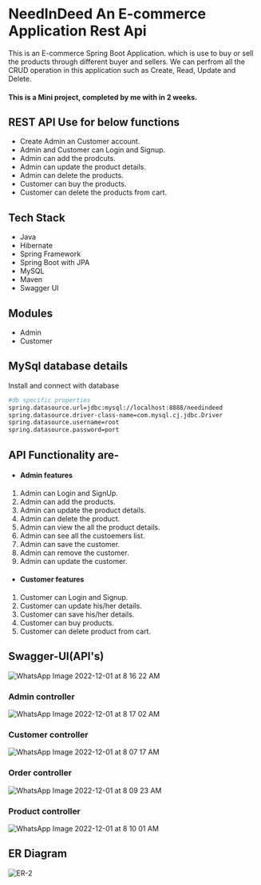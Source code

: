 # NeedInDeed An E-commerce Application Rest Api

This is an E-commerce Spring Boot Application. which is use to buy or sell the products through different buyer and sellers. We can perfrom all the CRUD operation in this application such as Create, Read, Update and Delete. 

#### This is a Mini project, completed by me with in 2 weeks.

## REST API Use for below functions
- Create Admin an Customer account.
- Admin and Customer can Login and Signup.
- Admin can add the prodcuts.
- Admin can update the product details.
- Admin can delete the products.
- Customer can buy the products.
- Customer can delete the products from cart.

## Tech Stack
- Java
- Hibernate
- Spring Framework
- Spring Boot with JPA
- MySQL
- Maven
- Swagger UI

## Modules
- Admin 
- Customer

## MySql database details

Install and connect with database

```bash
#db specific properties
spring.datasource.url=jdbc:mysql://localhost:8888/needindeed
spring.datasource.driver-class-name=com.mysql.cj.jdbc.Driver
spring.datasource.username=root
spring.datasource.password=port
```
## API Functionality are-
- #### Admin features
1.  Admin can Login and SignUp.
2.  Admin can add the products.
3.  Admin can update the product details.
4.  Admin can delete the product.
5.  Admin can view the all the product details.
6.  Admin can see all the custoemers list.
7.  Admin can save the customer.
8.  Admin can remove the customer.
9.  Admin can update the customer.

- #### Customer features
1.  Customer can Login and Signup.
2.  Customer can update his/her details.
3.  Customer can save his/her details.
4.  Customer can buy products.
5.  Customer can delete product from cart.
 
## Swagger-UI(API's)

![WhatsApp Image 2022-12-01 at 8 16 22 AM](https://user-images.githubusercontent.com/103938868/204954239-3b626ae2-ba46-4d48-b444-55268b8b4cec.jpeg)

### Admin controller 
![WhatsApp Image 2022-12-01 at 8 17 02 AM](https://user-images.githubusercontent.com/103938868/204954161-f35e5aa8-88d4-43e3-b6e6-d00de84197d1.jpeg)

### Customer controller
![WhatsApp Image 2022-12-01 at 8 07 17 AM](https://user-images.githubusercontent.com/103938868/204952693-b11c53ca-24db-499f-9f69-2eb4ef0614e9.jpeg)

### Order controller
![WhatsApp Image 2022-12-01 at 8 09 23 AM](https://user-images.githubusercontent.com/103938868/204953160-917d55b3-0823-4c69-99e3-b4babe126905.jpeg)

### Product controller
![WhatsApp Image 2022-12-01 at 8 10 01 AM](https://user-images.githubusercontent.com/103938868/204953361-e3b0dfe8-874d-4b4e-9850-043ad2c6b0d4.jpeg)

## ER Diagram
![ER-2](https://user-images.githubusercontent.com/103938868/204953793-be176030-84fb-4ec8-b4d4-ff8f96b22d52.png)


